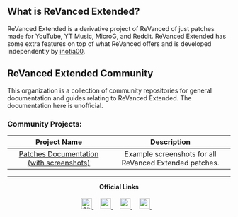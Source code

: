 ## What is ReVanced Extended?

ReVanced Extended is a derivative project of ReVanced of just patches made for YouTube, YT Music, MicroG, and Reddit. ReVanced Extended has some extra features on top of what ReVanced offers and is developed independently by [inotia00](https://github.com/inotia00).

## ReVanced Extended Community

This organization is a collection of community repositories for general documentation and guides relating to ReVanced Extended. The documentation here is unofficial.

### Community Projects:

| Project Name | Description |
|:--------:|:--------------:|
| [Patches Documentation (with screenshots)](https://github.com/ReVanced-Extended-Community/Patches-Documentation) | Example screenshots for all ReVanced Extended patches. |

___
<div style="text-align: center;">
    <strong>Official Links</strong>
    <br /><br />
    <a href="https://github.com/inotia00">
        <picture>
            <source height="24px" media="(prefers-color-scheme: dark)" srcset="https://i.ibb.co/dMMmCrW/Git-Hub-Mark.png" />
            <img height="24px" src="https://i.ibb.co/9wV3HGF/Git-Hub-Mark-Light.png" alt="GitHub"/>
        </picture>
    </a>&nbsp;&nbsp;&nbsp;
    <a href="https://reddit.com/r/revancedextended">
        <img height="24px" src="https://user-images.githubusercontent.com/13122796/178032351-9d9d5619-8ef7-470a-9eec-2744ece54553.png" />
    </a>&nbsp;&nbsp;&nbsp;
    <a href="https://t.me/revanced_extended">
        <img height="24px" src="https://user-images.githubusercontent.com/13122796/178032213-faf25ab8-0bc3-4a94-a730-b524c96df124.png" />
    </a>&nbsp;&nbsp;&nbsp;
    <a href="https://t.me/revanced_extended_repo">
        <img height="24px" src="https://user-images.githubusercontent.com/13122796/178032213-faf25ab8-0bc3-4a94-a730-b524c96df124.png" />
    </a>&nbsp;&nbsp;&nbsp;
</div>
